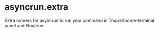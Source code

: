 # asyncrun.extra
Extra runners for asyncrun to run your command in Tmux/Gnome-terminal panel and Floaterm
